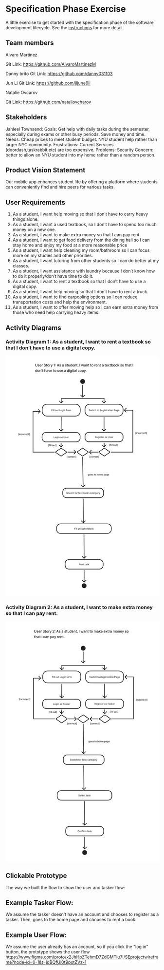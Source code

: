 # Specification Phase Exercise

A little exercise to get started with the specification phase of the software development lifecycle. See the [instructions](instructions.md) for more detail.

## Team members
Alvaro Martinez

Git Link: https://github.com/AlvaroMartinezM

Danny brito
Git Link: https://github.com/danny031103 

Jun Li
Git Link: https://github.com/jljune9li 

Natalie Ovcarov

Git Link: https://github.com/nataliovcharov

## Stakeholders

Jahleel Townsend: 
Goals: Get help with daily tasks during the semester, especially during exams or other busy periods. Save money and time.
Needs: Cheap prices to meet student budget. NYU student help rather than larger NYC community.
Frustrations: Current Services (doordash,taskrabbit,etc) are too expensive.
Problems: Security Concern: better to allow an NYU student into my home rather than a random person.

## Product Vision Statement

Our mobile app enhances student life by offering a platform where students can conveniently find and hire peers for various tasks.

## User Requirements

1. As a student, I want help moving so that I don’t have to carry heavy things alone.
2. As a student, I want a used textbook, so I don’t have to spend too much money on a new one.
3. As a student, I want to make extra money so that I can pay rent.
4. As a student, I want to get food delivery from the dining hall so I can stay home and enjoy my food at a more reasonable price
5. As a student, I want help cleaning my room/bathroom so I can focus more on my studies and other priorities.
6. As a student, I want tutoring from other students so I can do better at my classes.
7. As a student, I want assistance with laundry because I don’t know how to do it properly/don’t have time to do it.
8. As a student, I want to rent a textbook so that I don’t have to use a digital copy.
9. As a student, I want help moving so that I don’t have to rent a truck.
10. As a student, I want to find carpooling options so I can reduce transportation costs and help the environment.
11. As a student, I want to offer moving help so I can earn extra money from those who need help carrying heavy items.

## Activity Diagrams
### Activity Diagram 1: As a student, I want to rent a textbook so that I don’t have to use a digital copy.
![alt text](image-1.png)
### Activity Diagram 2: As a student, I want to make extra money so that I can pay rent.
![alt text](image-2.png)
## Clickable Prototype
The way we built the flow to show the user and tasker flow:
## Example Tasker Flow: ##
We assume the tasker doesn't have an account and chooses to register as a tasker. Then, goes to the home page and chooses to rent a book.
## Example User Flow: ##
We assume the user already has an account, so if you click the "log in" button, the prototype shows the user flow
https://www.figma.com/proto/x2JhHpZTehmD7ZdGMTlu7I/SEprojectwireframe?node-id=0-1&t=jdBQfUi0t9potZVz-1
